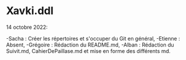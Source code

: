 # Xavki.ddl
14 octobre 2022:

  -Sacha : Créer les répertoires et s'occuper du Git en général,
  -Etienne : Absent,
  -Grégoire : Rédaction du README.md,
  -Alban : Rédaction du Suivit.md, CahierDePaillase.md et mise en forme des différents md.
